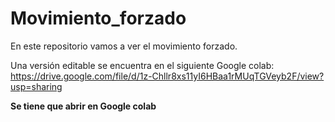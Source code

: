 # Movimiento_forzado
En este repositorio vamos a ver el movimiento forzado.

Una versión editable se encuentra en el siguiente Google colab:
https://drive.google.com/file/d/1z-Chllr8xs11yI6HBaa1rMUqTGVeyb2F/view?usp=sharing

**Se tiene que abrir en Google colab**

